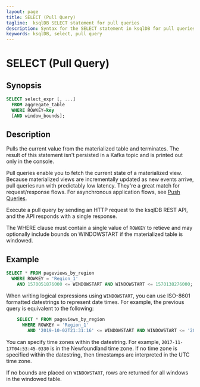 ```yaml
---
layout: page
title: SELECT (Pull Query)
tagline:  ksqlDB SELECT statement for pull queries
description: Syntax for the SELECT statement in ksqlDB for pull queries
keywords: ksqlDB, select, pull query
---
```


SELECT (Pull Query)
===================

Synopsis
--------

```sql
SELECT select_expr [, ...]
  FROM aggregate_table
  WHERE ROWKEY=key
  [AND window_bounds];
```

Description
-----------

Pulls the current value from the materialized table and terminates. The result
of this statement isn't persisted in a Kafka topic and is printed out only in
the console.

Pull queries enable you to fetch the current state of a materialized view.
Because materialized views are incrementally updated as new events arrive,
pull queries run with predictably low latency. They're a great match for
request/response flows. For asynchronous application flows, see
[Push Queries](select-push-query.md).

Execute a pull query by sending an HTTP request to the ksqlDB REST API, and
the API responds with a single response.  

The WHERE clause must contain a single value of `ROWKEY` to retieve and may
optionally include bounds on WINDOWSTART if the materialized table is windowed.

Example
-------

```sql
SELECT * FROM pageviews_by_region
  WHERE ROWKEY = 'Region_1'
    AND 1570051876000 <= WINDOWSTART AND WINDOWSTART <= 1570138276000;
```

When writing logical expressions using `WINDOWSTART`, you can use ISO-8601
formatted datestrings to represent date times. For example, the previous
query is equivalent to the following:

```sql
    SELECT * FROM pageviews_by_region
      WHERE ROWKEY = 'Region_1'
        AND '2019-10-02T21:31:16' <= WINDOWSTART AND WINDOWSTART <= '2019-10-03T21:31:16';
```

You can specify time zones within the datestring. For example,
`2017-11-17T04:53:45-0330` is in the Newfoundland time zone. If no time zone is
specified within the datestring, then timestamps are interpreted in the UTC
time zone.

If no bounds are placed on `WINDOWSTART`, rows are returned for all windows
in the windowed table.